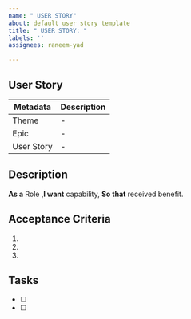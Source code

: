 ```yaml
---
name: " USER STORY"
about: default user story template
title: " USER STORY: "
labels: ''
assignees: raneem-yad

---
```


## User Story
| Metadata | Description |
| -------- | ----------- |
| Theme | -  |
| Epic | - |
| User Story | - |


## Description
**As a** Role ,**I want** capability, **So that** received benefit.


## Acceptance Criteria
1. 
2. 
3. 

## Tasks
- [ ] 
- [ ]
